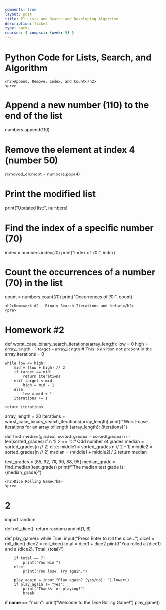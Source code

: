 ```yaml
---
comments: true
layout: post
title: P1 Lists and Search and Developing Algorithm
description: Ticket
type: hacks
courses: { compsci: {week: 9} }
---
```

<html>
<head>
    <title>Python Code</title>
</head>
<body>
    <h1>Python Code for Lists, Search, and Algorithm</h1>

    <h2>Append, Remove, Index, and Count</h2>
    <pre>
# Append a new number (110) to the end of the list
numbers.append(110)

# Remove the element at index 4 (number 50)
removed_element = numbers.pop(4)

# Print the modified list
print("Updated list:", numbers)

# Find the index of a specific number (70)
index = numbers.index(70)
print("Index of 70:", index)

# Count the occurrences of a number (70) in the list
count = numbers.count(70)
print("Occurrences of 70:", count)
    </pre>

    <h2>Homework #2 - Binary Search Iterations and Median</h2>
    <pre>
# Homework #2
def worst_case_binary_search_iterations(array_length):
    low = 0
    high = array_length - 1
    target = array_length  # This is an item not present in the array
    iterations = 0

    while low <= high:
        mid = (low + high) // 2
        if target == mid:
            return iterations
        elif target < mid:
            high = mid - 1
        else:
            low = mid + 1
        iterations += 1

    return iterations

array_length = 20
iterations = worst_case_binary_search_iterations(array_length)
print(f"Worst-case iterations for an array of length {array_length}: {iterations}")

def find_median(grades):
    sorted_grades = sorted(grades)
    n = len(sorted_grades)
    if n % 2 == 1:
        # Odd number of grades
        median = sorted_grades[n // 2]
    else:
        middle1 = sorted_grades[n // 2 - 1]
        middle2 = sorted_grades[n // 2]
        median = (middle1 + middle2) / 2
    return median

test_grades = [85, 92, 78, 90, 88, 95]
median_grade = find_median(test_grades)
print(f"The median test grade is: {median_grade}")
    </pre>

    <h2>Dice Rolling Game</h2>
    <pre>
# 2
import random

def roll_dice():
    return random.randint(1, 6)

def play_game():
    while True:
        input("Press Enter to roll the dice...")
        dice1 = roll_dice()
        dice2 = roll_dice()
        total = dice1 + dice2
        print(f"You rolled a {dice1} and a {dice2}. Total: {total}")

        if total == 7:
            print("You win!")
        else:
            print("You lose. Try again.")

        play_again = input("Play again? (yes/no): ").lower()
        if play_again != "yes":
            print("Thanks for playing!")
            break

if __name__ == "main":
    print("Welcome to the Dice Rolling Game!")
    play_game()
    </pre>
</body>
</html>
